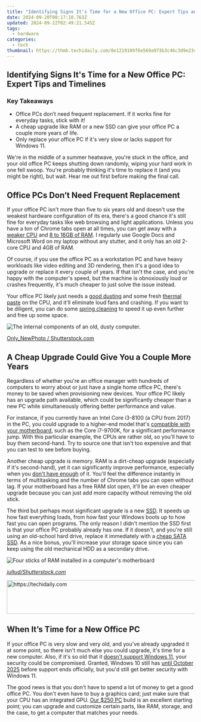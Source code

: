 ```yaml
---
title: "Identifying Signs It's Time for a New Office PC: Expert Tips and Timelines"
date: 2024-09-20T08:17:10.763Z
updated: 2024-09-22T02:49:21.545Z
tags:
  - hardware
categories:
  - tech
thumbnail: https://thmb.techidaily.com/8e1219109f6e569a973b3c46c3d9e23c1f4eabc6e42aa2cadb4595040f5c4520.jpg
---
```


## Identifying Signs It's Time for a New Office PC: Expert Tips and Timelines

### Key Takeaways

* Office PCs don’t need frequent replacement. If it works fine for everyday tasks, stick with it!
* A cheap upgrade like RAM or a new SSD can give your office PC a couple more years of life.
* Only replace your office PC if it's very slow or lacks support for Windows 11.

 We're in the middle of a summer heatwave, you're stuck in the office, and your old office PC keeps shutting down randomly, wiping your hard work in one fell swoop. You're probably thinking it's time to replace it (and you might be right), but wait. Hear me out first before making the final call.

##  Office PCs Don’t Need Frequent Replacement

 If your office PC isn't more than five to six years old and doesn't use the weakest hardware configuration of its era, there's a good chance it's still fine for everyday tasks like web browsing and light applications. Unless you have a ton of Chrome tabs open at all times, you can get away with a [weaker CPU](https://tech-revival.techidaily.com/choosing-the-right-chatgpt-option-web-browser-interface-vs-plugin-based-solutions/) and [8 to 16GB of RAM](https://easy-unlock-android.techidaily.com/in-2024-full-guide-to-unlock-your-oppo-a1x-5g-by-drfone-android/). I regularly use Google Docs and Microsoft Word on my laptop without any stutter, and it only has an old 2-core CPU and 4GB of RAM.

 Of course, if you use the office PC as a workstation PC and have heavy workloads like video editing and 3D rendering, then it's a good idea to upgrade or replace it every couple of years. If that isn't the case, and you're happy with the computer's speed, but the machine is obnoxiously loud or crashes frequently, it's much cheaper to just solve the issue instead.

 Your office PC likely just needs a [good dusting](https://buynow-info.techidaily.com/unveiling-the-power-of-apples-latest-innovation-a-comprehensive-review-of-the-macbook-air-with-m1-chip-202n/) and some fresh [thermal paste](https://data-safeguard.techidaily.com/effortless-mac-data-sanitization-using-stellar-file-eraser-v5-tailored-scheduled-wiping-protocols/) on the CPU, and it'll eliminate loud fans and crashing. If you want to be diligent, you can do some [spring cleaning](https://screen-capture.techidaily.com/no-limit-visual-capturer-device/) to speed it up even further and free up some space.

![The internal components of an old, dusty computer.](https://static1.howtogeekimages.com/wordpress/wp-content/uploads/2024/02/shutterstock_1280305549.jpg) 

[Only\_NewPhoto / Shutterstock.com](https://www.shutterstock.com/image-photo/inside-details-old-personal-computer-cooler-1280305549)

##  A Cheap Upgrade Could Give You a Couple More Years

 Regardless of whether you're an office manager with hundreds of computers to worry about or just have a single home office PC, there's money to be saved when provisioning new devices. Your office PC likely has an upgrade path available, which could be significantly cheaper than a new PC while simultaneously offering better performance and value.

 For instance, if you currently have an Intel Core i3-8100 (a CPU from 2017) in the PC, you could upgrade to a higher-end model that's [compatible with your motherboard](https://extra-tips.techidaily.com/flash-flick-narrative-template/), such as the Core i7-9700K, for a significant performance jump. With this particular example, the CPUs are rather old, so you'll have to buy them second-hand. Try to source one that isn't too expensive and that you can test to see before buying.

 Another cheap upgrade is memory. RAM is a dirt-cheap upgrade (especially if it's second-hand), yet it can significantly improve performance, especially when you [don't have enough](https://fox-direct.techidaily.com/new-curbing-inertia-in-high-altitude-cinematography/) of it. You'll feel the difference instantly in terms of multitasking and the number of Chrome tabs you can open without lag. If your motherboard has a free RAM slot open, it'll be an even cheaper upgrade because you can just add more capacity without removing the old stick.

 The third but perhaps most significant upgrade is a new [SSD](https://some-approaches.techidaily.com/updated-the-gradual-glide-out-technique-for-audio-in-adobe-premiere-pro/). It speeds up how fast everything loads, from how fast your Windows boots up to how fast you can open programs. The only reason I didn't mention the SSD first is that your office PC probably already has one. If it doesn't, and you're still using an old-school hard drive, replace it immediately with a [cheap SATA SSD](https://www.amazon.com/HP-S750-NAND-256GB-Internal/dp/B08CLV3Q88?tag=hotoge-20&ascsubtag=UUhtgUeUpU2004141&asc%5Frefurl=https%3A%2F%2Fwww.howtogeek.com%2Fwhen-should-you-replace-an-office-pc%2F&asc%5Fcampaign=Evergreen). As a nice bonus, you'll increase your storage space since you can keep using the old mechanical HDD as a secondary drive.

![Four sticks of RAM installed in a computer's motherboard](https://static1.howtogeekimages.com/wordpress/wp-content/uploads/2019/08/ram-installed-in-a-computers-motherboard.jpeg) 

_[jultud/Shutterstock.com](https://www.shutterstock.com/image-photo/ram-memory-on-computer-board-78477865)_

<!-- affiliate ads begin -->
<a href="https://versadesk.pxf.io/c/5597632/1815678/21290" target="_top" id="1815678">
  <img src="//a.impactradius-go.com/display-ad/21290-1815678" border="0" alt="https://techidaily.com" width="728" height="90"/>
</a>
<img height="0" width="0" src="https://versadesk.pxf.io/i/5597632/1815678/21290" style="position:absolute;visibility:hidden;" border="0" />
<!-- affiliate ads end -->

##  When It’s Time for a New Office PC

 If your office PC is very slow and very old, and you've already upgraded it at some point, so there isn't much else you could upgrade, it's time for a new computer. Also, if it's so old that it [doesn't support Windows 11](https://hardware-updates.techidaily.com/get-your-qualcomm-chipset-usb-drivers-compatible-with-win11-10-8-and-7/), your security could be compromised. Granted, Windows 10 still has [until October 2025](https://facebook.techidaily.com/crafting-your-virtual-reflection-with-oculus-avatars/) before support ends officially, but you'd still get better security with Windows 11.

 The good news is that you don't have to spend a lot of money to get a good office PC. You don't even have to buy a graphics card; just make sure that your CPU has an integrated GPU. [Our $250 PC](https://unlock-android.techidaily.com/in-2024-top-15-apps-to-hack-wifi-password-on-xiaomi-13-ultra-by-drfone-android/) build is an excellent starting point; you can upgrade and customize certain parts, like RAM, storage, and the case, to get a computer that matches your needs.

<ins class="adsbygoogle"
     style="display:block"
     data-ad-format="autorelaxed"
     data-ad-client="ca-pub-7571918770474297"
     data-ad-slot="1223367746"></ins>

<ins class="adsbygoogle"
     style="display:block"
     data-ad-client="ca-pub-7571918770474297"
     data-ad-slot="8358498916"
     data-ad-format="auto"
     data-full-width-responsive="true"></ins>



